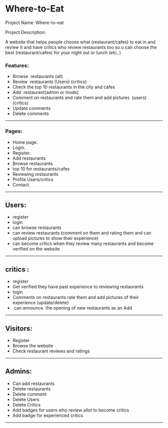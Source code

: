 # Where-to-Eat

Project Name: Where-to-eat

Project Description:

A website that helps people choose what (restaurant/cafes) to eat in and review it and have critics who review restaurants too so u can choose the best (restaurant/cafes) for your night out or lunch (etc..)

### **Features:**

*   Browse  restaurants (all)
*   Review  restaurants (Users) (critics)
*   Check the top 10 restaurants in the city and cafes
*   Add  restaurant(admin or mods)
*   Comment on restaurants and rate them and add pictures  (users) (critics)
*   Update comments 
*   Delete comments

---

### **Pages:**

*   Home page.
*   Login.
*   Register.
*   Add restaurants
*   Browse restaurants
*   top 10 for restaurants/cafes
*   Reviewing restaurants
*   Profile Users/critics
*   Contact.

---

## Users:

*   register
*   login
*   can browse restaurants 
*   can review restaurants (comment on them and rating them and can upload pictures to show their experience)
*   can become critics when they review many restaurants and become verified on the website

---

## critics :

*   register 
*   Get verified they have past experience to reviewing restaurants 
*   login
*   Comments on restaurants rate them and add pictures of their experience (update/delete)
*    can announce  the opening of new restaurants as an Add

---

## Visitors:

*   Register
*   Browse the website 
*   Check restaurant reviews and ratings 

---

## Admins:

*   Can add restaurants 
*   Delete restaurants
*   Delete comment 
*   Delete Users
*   Delete Critics
*   Add badges for users who review allot to become critics
*   Add badge for experienced critics

---

